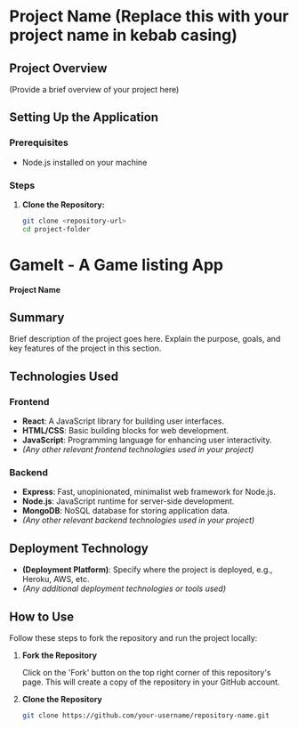 # Project Name (Replace this with your project name in kebab casing)

## Project Overview
(Provide a brief overview of your project here)

## Setting Up the Application

### Prerequisites
- Node.js installed on your machine

### Steps

1. **Clone the Repository:**
   ```bash
   git clone <repository-url>
   cd project-folder

# GameIt - A Game listing App

**Project Name**

## Summary

Brief description of the project goes here. Explain the purpose, goals, and key features of the project in this section.

## Technologies Used

### Frontend
- **React**: A JavaScript library for building user interfaces.
- **HTML/CSS**: Basic building blocks for web development.
- **JavaScript**: Programming language for enhancing user interactivity.
- *(Any other relevant frontend technologies used in your project)*

### Backend
- **Express**: Fast, unopinionated, minimalist web framework for Node.js.
- **Node.js**: JavaScript runtime for server-side development.
- **MongoDB**: NoSQL database for storing application data.
- *(Any other relevant backend technologies used in your project)*

## Deployment Technology

- **(Deployment Platform)**: Specify where the project is deployed, e.g., Heroku, AWS, etc.
- *(Any additional deployment technologies or tools used)*

## How to Use

Follow these steps to fork the repository and run the project locally:

1. **Fork the Repository**

   Click on the 'Fork' button on the top right corner of this repository's page. This will create a copy of the repository in your GitHub account.

2. **Clone the Repository**

   ```bash
   git clone https://github.com/your-username/repository-name.git
